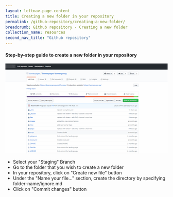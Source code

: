 ```yaml
---
layout: leftnav-page-content
title: Creating a new folder in your repository
permalink: /github-repository/creating-a-new-folder/
breadcrumb: Github repository - Creating a new folder
collection_name: resources
second_nav_title: "Github repository"
---
```

#### **Step-by-step guide to create a new folder in your repository**
![Creating folder in your repository](/images/resources/creating-folder-in-your-repository.gif)

* Select your "Staging" Branch
* Go to the folder that you wish to create a new folder
* In your repository, click on "Create new file" button
* Under the "Name your file..." section, create the directory by specifying folder-name/ignore.md
* Click on "Commit changes" button
